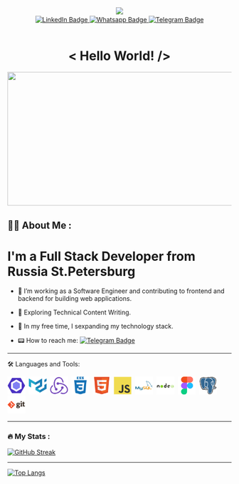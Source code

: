 <div id="header" align="center">
  <img src= "https://media.giphy.com/media/kbMGdyKwdLTe6ENh1i/giphy.gif"></img>
  <div id="badges">
  <a href="https://www.linkedin.com/in/anastasiia-seliverstova-88b77323b/">
  <img src="https://img.shields.io/badge/LinkedIn-blue?logo=linkedin&logoColor=white&style=for-the-badge" alt="LinkedIn Badge"></img>
  </a>
  <a href="https://wa.me/79995310258">
  <img src="https://img.shields.io/badge/Whatsapp-brightgreen?logo=whatsapp&logoColor=white&style=for-the-badge" alt="Whatsapp Badge"></img>
  </a>
  <a href="https://t.me/Anastazzz0">
  <img src="https://img.shields.io/badge/Telegram-blue?logo=telegram&logoColor=white&style=for-the-badge" alt="Telegram Badge"></img>
  </a>
</div>
<img src="https://komarev.com/ghpvc/?username=your-github-Annastasiia0&style=flat-square&color=blue" alt=""/>
<h1>
  < Hello World! />
  </h1>
</div>
<div align="center">
  <img src="https://media.giphy.com/media/L1R1tvI9svkIWwpVYr/giphy.gif" width="900" height="300"/>
</div>

 :woman_technologist: About Me :
 ---
<h1>I'm a Full Stack Developer  from Russia St.Petersburg</h1>

- :telescope: I’m working as a Software Engineer and contributing to frontend and backend for building web applications.

- :seedling: Exploring Technical Content Writing.

- :massage: In my free time, I sexpanding my technology stack.

- :pager: How to reach me: [![Telegram Badge](https://img.shields.io/badge/Telegram-blue?logo=telegram&logoColor=white&style=for-the-badge)](https://www.linkedin.com/in/anastasiia-seliverstova-88b77323b/)
- ---
:hammer_and_wrench: Languages and Tools:
<div>
  <img src="https://github.com/devicons/devicon/blob/master/icons/eslint/eslint-original.svg" title="Eslint" alt="Eslint" width="40" height="40"/>&nbsp;
  <img src="https://github.com/devicons/devicon/blob/master/icons/materialui/materialui-original.svg" title="Material UI" alt="Material UI" width="40" height="40"/>&nbsp;
  <img src="https://github.com/devicons/devicon/blob/master/icons/redux/redux-original.svg" title="Redux" alt="Redux " width="40" height="40"/>&nbsp;
  <img src="https://github.com/devicons/devicon/blob/master/icons/css3/css3-plain-wordmark.svg"  title="CSS3" alt="CSS" width="40" height="40"/>&nbsp;
  <img src="https://github.com/devicons/devicon/blob/master/icons/html5/html5-original.svg" title="HTML5" alt="HTML" width="40" height="40"/>&nbsp;
  <img src="https://github.com/devicons/devicon/blob/master/icons/javascript/javascript-original.svg" title="JavaScript" alt="JavaScript" width="40" height="40"/>&nbsp;
  <img src="https://github.com/devicons/devicon/blob/master/icons/mysql/mysql-original-wordmark.svg" title="MySQL"  alt="MySQL" width="40" height="40"/>&nbsp;
  <img src="https://github.com/devicons/devicon/blob/master/icons/nodejs/nodejs-original-wordmark.svg" title="NodeJS" alt="NodeJS" width="40" height="40"/>&nbsp;
  <img src="https://github.com/devicons/devicon/blob/master/icons/figma/figma-original.svg" title="AWS" alt="AWS" width="40" height="40"/>&nbsp;
    <img src="https://github.com/devicons/devicon/blob/master/icons/postgresql/postgresql-original.svg" width="40" height="40"/>&nbsp;
 <img src="https://github.com/devicons/devicon/blob/master/icons/git/git-original-wordmark.svg" title="Git" **alt="Git" width="40" height="40"/>
</div>

---

### :fire: My Stats :
[![GitHub Streak](https://github-readme-streak-stats.herokuapp.com?user=Annastasiia0&theme=dark&hide_border=true&date_format=j%20M%5B%20Y%5D)](https://git.io/streak-stats)

---

[![Top Langs](https://github-readme-stats.vercel.app/api/top-langs/?username=Annastasiia0&layout=compact&theme=vision-friendly-dark)](https://github.com/anuraghazra/github-readme-stats)
